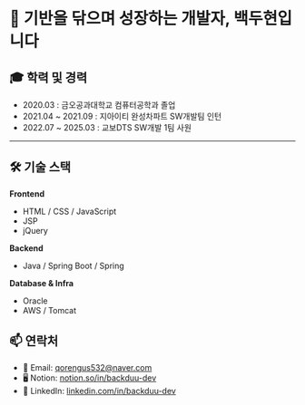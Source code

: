 # 👋 기반을 닦으며 성장하는 개발자, 백두현입니다

## 🎓 학력 및 경력

- 2020.03 : 금오공과대학교 컴퓨터공학과 졸업
- 2021.04 ~ 2021.09 : 지아이티 완성차파트 SW개발팀 인턴 
- 2022.07 ~ 2025.03 : 교보DTS SW개발 1팀 사원

---

## 🛠️ 기술 스택

**Frontend**
- HTML / CSS / JavaScript
- JSP
- jQuery

**Backend**
- Java / Spring Boot / Spring

**Database & Infra**
- Oracle 
- AWS / Tomcat

## 📫 연락처

- 📧 Email: qorengus532@naver.com
- 🖥️ Notion: [notion.so/in/backduu-dev](https://www.notion.so/SK-2264edaa3421806fad99f4af00f4896e?source=copy_link) 
- 💼 LinkedIn: [linkedin.com/in/backduu-dev](https://www.linkedin.com/in/doohyun-back-b70b94179/)
